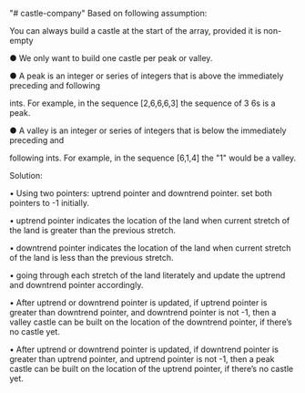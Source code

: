 "# castle-company" 
Based on following assumption:

You can always build a castle at the start of the array, provided it is non-empty

● We only want to build one castle per peak or valley.

● A peak is an integer or series of integers that is above the immediately preceding and following

ints. For example, in the sequence [2,6,6,6,3] the sequence of 3 6s is a peak.

● A valley is an integer or series of integers that is below the immediately preceding and

following ints. For example, in the sequence [6,1,4] the "1" would be a valley.

Solution:

•	Using two pointers: uptrend pointer and downtrend pointer. set both pointers to -1 initially.

•	uptrend pointer indicates the location of the land when current stretch of the land is greater than the previous stretch.

•	downtrend pointer indicates the location of the land when current stretch of the land is less than the previous stretch.

•	going through each stretch of the land literately and update the uptrend and downtrend pointer accordingly. 

•	After uptrend or downtrend pointer is updated, if uptrend pointer is greater than downtrend pointer, and downtrend pointer is not -1, then a valley castle can be built on the location of the downtrend pointer, if there’s no castle yet.

•	After uptrend or downtrend pointer is updated, if downtrend pointer is greater than uptrend pointer, and uptrend pointer is not -1, then a peak castle can be built on the location of the uptrend pointer, if there’s no castle yet.
